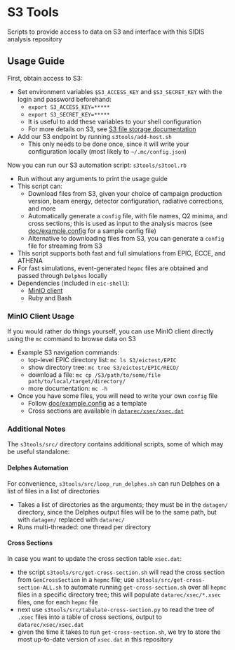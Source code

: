 # S3 Tools

Scripts to provide access to data on S3 and interface with this SIDIS analysis repository


## Usage Guide

First, obtain access to S3:
- Set environment variables `$S3_ACCESS_KEY` and `$S3_SECRET_KEY` with the login and password beforehand:
  - `export S3_ACCESS_KEY=*****`
  - `export S3_SECRET_KEY=*****`
  - It is useful to add these variables to your shell configuration
  - For more details on S3, see [S3 file storage documentation](https://doc.athena-eic.org/en/latest/howto/s3_file_storage.html)
- Add our S3 endpoint by running `s3tools/add-host.sh`
  - This only needs to be done once, since it will write your configuration
    locally (most likely to `~/.mc/config.json`)

Now you can run our S3 automation script: `s3tools/s3tool.rb`
- Run without any arguments to print the usage guide
- This script can:
  - Download files from S3, given your choice of campaign production version,
    beam energy, detector configuration, radiative corrections, and more
  - Automatically generate a `config` file, with file names, Q2 minima, and
    cross sections; this is used as input to the analysis macros (see
    [doc/example.config](../doc/example.config) for a sample config file)
  - Alternative to downloading files from S3, you can generate a `config` file
    for streaming from S3
- This script supports both fast and full simulations from EPIC, ECCE, and ATHENA
- For fast simulations, event-generated `hepmc` files are obtained and passed through
  `Delphes` locally
- Dependencies (included in `eic-shell`):
  - [MinIO client](https://docs.min.io/docs/minio-client-complete-guide)
  - Ruby and Bash


### MinIO Client Usage
If you would rather do things yourself, you can use MinIO client directly using the
`mc` command to browse data on S3
- Example S3 navigation commands:
  - top-level EPIC directory list: `mc ls S3/eictest/EPIC`
  - show directory tree: `mc tree S3/eictest/EPIC/RECO/`
  - download a file: `mc cp /S3/path/to/some/file path/to/local/target/directory/`
  - more documentation: `mc -h`
- Once you have some files, you will need to write your own `config` file
  - Follow [doc/example.config](../doc/example.config) as a template
  - Cross sections are available in [`datarec/xsec/xsec.dat`](../datarec/xsec/xsec.dat)


### Additional Notes
The `s3tools/src/` directory contains additional scripts, some of which may be useful standalone:

#### Delphes Automation
For convenience, `s3tools/src/loop_run_delphes.sh` can run Delphes on a list of files
in a list of directories
- Takes a list of directories as the arguments; they must be in the `datagen/`
  directory, since the Delphes output files will be to the same path, but with
  `datagen/` replaced with `datarec/`
- Runs multi-threaded: one thread per directory

#### Cross Sections
In case you want to update the cross section table `xsec.dat`:
- the script `s3tools/src/get-cross-section.sh` will read the cross section from
  `GenCrossSection` in a `hepmc` file; use `s3tools/src/get-cross-section-ALL.sh` to
  automate running `get-cross-section.sh` over all `hepmc` files in a specific
  directory tree; this will populate `datarec/xsec/*.xsec` files, one for each
  `hepmc` file
- next use `s3tools/src/tabulate-cross-section.py` to read the tree of `.xsec` files into
  a table of cross sections, output to `datarec/xsec/xsec.dat`
- given the time it takes to run `get-cross-section.sh`, we try to store the
  most up-to-date version of `xsec.dat` in this repository

